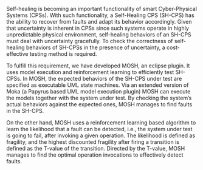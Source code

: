 Self-healing is becoming an important functionality of smart Cyber-Physical Systems (CPSs). With such functionality, a Self-Healing CPS (SH-CPS) has the ability to recover from faults and adapt its behavior accordingly. Given that uncertainty is inherent in CPSs since such systems operate in highly unpredictable physical environment, self-healing behaviors of an SH-CPS must deal with uncertainty gracefully. To check the correctness of self-healing behaviors of SH-CPSs in the presence of uncertainty, a cost-effective testing method is required. 

To fulfill this requirement, we have developed MOSH, an eclipse plugin. It uses model execution and reinforcement learning to efficiently test SH-CPSs. In MOSH, the expected behaviors of the SH-CPS under test are specified as executable UML state machines. Via an extended version of Moka (a Papyrus based UML model execution plugin) MOSH can execute the models together with the system under test. By checking the system’s actual behaviors against the expected ones, MOSH manages to find faults in the SH-CPS. 


On the other hand, MOSH uses a reinforcement learning based algorithm to learn the likelihood that a fault can be detected, i.e., the system under test is going to fail, after invoking a given operation. The likelihood is defined as fragility, and the highest discounted fragility after firing a transition is defined as the T-value of the transition. Directed by the T-value, MOSH manages to find the optimal operation invocations to effectively detect faults. 
